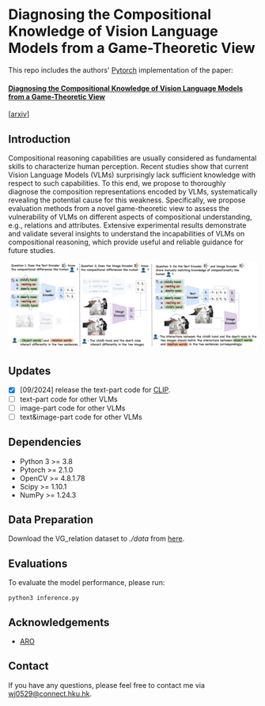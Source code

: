 # Diagnosing the Compositional Knowledge of Vision Language Models from a Game-Theoretic View

This repo includes the authors' [Pytorch](https://pytorch.org/) implementation of the paper:

#### [Diagnosing the Compositional Knowledge of Vision Language Models from a Game-Theoretic View](https://arxiv.org/pdf/2405.17201)

[[arxiv](https://arxiv.org/pdf/2405.17201)]

## Introduction

Compositional reasoning capabilities are usually considered as fundamental skills to characterize human perception. Recent studies show that current Vision Language Models (VLMs) surprisingly lack sufficient knowledge with respect to such capabilities. To this end, we propose to thoroughly diagnose the composition representations encoded by VLMs, systematically revealing the potential cause for this weakness. Specifically, we propose evaluation methods from a novel game-theoretic view to assess the vulnerability of VLMs on different aspects of compositional understanding, e.g., relations and attributes. Extensive experimental results demonstrate and validate several insights to understand the incapabilities of VLMs on compositional reasoning, which provide useful and reliable guidance for future studies.

![overview](./overview.png)

## Updates

- [x] [09/2024] release the text-part code for [CLIP](https://github.com/openai/CLIP).
- [ ] text-part code for other VLMs
- [ ] image-part code for other VLMs
- [ ] text&image-part code for other VLMs

## Dependencies

* Python 3 >= 3.8
* Pytorch >= 2.1.0
* OpenCV >= 4.8.1.78
* Scipy >= 1.10.1
* NumPy >= 1.24.3

## Data Preparation

Download the VG_relation dataset to *./data* from [here](https://github.com/mertyg/vision-language-models-are-bows?tab=readme-ov-file).

## Evaluations

To evaluate the model performance, please run: 

```
python3 inference.py
```

## Acknowledgements

- [ARO](https://openreview.net/pdf?id=KRLUvxh8uaX)

## Contact

If you have any questions, please feel free to contact me via wj0529@connect.hku.hk.